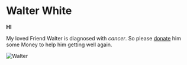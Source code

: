 # Walter White

**HI**

My loved Friend Walter is diagnosed with *cancer*. So please [donate](http://www.savewalterwhite.com/) him some Money to help him getting well again.

![Walter](https://static.kino.de/wp-content/uploads/2016/03/breaking-bad-die-komplette-zweite-season-10-rcm0x1920u1.jpg)


